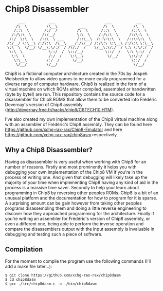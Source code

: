 # Chip8 Disassembler 
```
      ___           ___                       ___           ___      
     /\  \         /\__\          ___        /\  \         /\  \     
    /::\  \       /:/  /         /\  \      /::\  \       /::\  \  
   /:/\:\  \     /:/__/          \:\  \    /:/\:\  \     /:/\:\  \   
  /:/  \:\  \   /::\  \ ___      /::\__\  /::\~\:\  \   /::\~\:\  \  
 /:/__/ \:\__\ /:/\:\  /\__\  __/:/\/__/ /:/\:\ \:\__\ /:/\:\ \:\__\
 \:\  \  \/__/ \/__\:\/:/  / /\/:/  /    \/__\:\/:/  / \:\ \:\/:/  /
  \:\  \            \::/  /  \::/__/          \::/  /   \:\ \::/  / 
   \:\  \           /:/  /    \:\__\           \/__/     \:\/:/  /   
    \:\__\         /:/  /      \/__/                      \::/  /    
     \/__/         \/__/                                   \/__/     
```
Chip8 is a fictional computer architecture created in the 70s by Jospeh Weisbecker to allow video games to be more easily programmed for a diverse range of computer hardware.
Chip8 is realized in the form of a virtual machine on which ROMs either compiled, assembled or handwritten (byte by byte!) are run.
This repository contains the source code for a disassembler for Chip8 ROMS that allow them to be converted into Frédéric Devernay's version of Chip8 assembly (http://devernay.free.fr/hacks/chip8/C8TECH10.HTM).

I've also created my own implementation of the Chip8 virtual machine along with an assembler of Frédéric's Chip8 assembly. 
They can be found here https://github.com/xchg-rax-rax/Chip8-Emulator and here https://github.com/xchg-rax-rax/chip8asm respectively.

## Why a Chip8 Disassembler?
Having as disassembler is very useful when working with Chip8 for an number of reasons.
Firstly and most prominently it helps you with debugging your own implementation of the Chip8 VM if you're in the process of writing one.
And given that debugging will likely take up the majority of your time when implementing Chip8 having any kind of aid in the process is a massive time saver.
Secondly to help your learn about programming in Chip8 by reversing other peoples ROMs.
Chip8 is a bit of an unusual platform and the documentation for how to program for it is sparse.
A surprising amount can be gain however from taking other peoples programs disassembling them and doing a little reverse engineering to discover how they approached programming for the architecture.
Finally if you're writing an assembler for Frédéric's version of Chip8 assembly, or even a different one, being able to perform the inverse operation and compare the disassemblers output with the input assembly is invaluable in debugging and testing such a piece of software.

## Compilation

For the moment to compile the program use the following commands (I'll add a make file later...):
```{bash}
$ git clone https://github.com/xchg-rax-rax/chip8dasm
$ cd chip8dasm
$ gcc ./src/chip8dasm.c -o ./bin/chip8dasm
```
